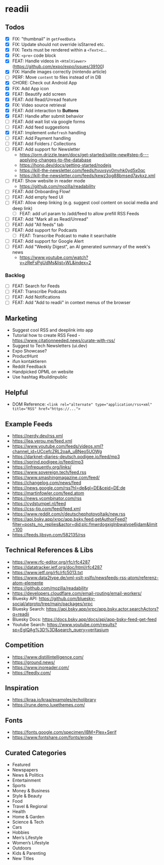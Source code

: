 # readii

## Todos

- [x] FIX: "thumbnail" in `getFeedData`
- [x] FIX: Update should not override isStarred etc.
- [x] FIX: Texts must be rendered within a `<Text>`c…
- [x] FIX: `<pre>` code block
- [x] FEAT: Handle videos in `<HtmlViewer>` (https://github.com/expo/expo/issues/39100)
- [x] FIX: Handle images correctly (nintendo article)
- [ ] PERF: Move `content` to files instead of in DB
- [x] CHORE: Check out Android App
- [x] FIX: Add App icon
- [x] FEAT: Beautify add screen
- [x] FEAT: Add Read/Unread feature
- [x] FIX: Video source retrieval
- [x] FEAT: Add interaction to **Buttons**
- [x] FEAT: Handle after submit behavior
- [ ] FEAT: Add wait list via google forms
- [ ] FEAT: Add feed suggestions
- [x] FEAT: Implement `onRefresh` handling
- [ ] FEAT: Add Payment handling
- [ ] FEAT: Add Folders / Collections
- [ ] FEAT: Add support for Newsletter
  - https://orm.drizzle.team/docs/get-started/sqlite-new#step-6---applying-changes-to-the-database
  - https://hono.dev/docs/getting-started/nodejs
  - https://kill-the-newsletter.com/feeds/tvuvsyy0mvhk0yd5x0qc
  - https://kill-the-newsletter.com/feeds/kewz3og88bmsed7avkxz.xml
- [ ] FEAT: Show website in reader mode
  - https://github.com/mozilla/readability
- [ ] FEAT: Add Onboarding Flow!
- [ ] FEAT: Add empty feed UI
- [ ] FEAT: Allow deep linking (e.g. suggest cool content on social media and deep link)
  - [ ] FEAT: add url param to /add/feed to allow prefill RSS Feeds
- [ ] FEAT: Add "Mark all as Read/Unread"
- [ ] FEAT: Add "All feeds" tab
- [ ] FEAT: Add support for Podcasts
  - [ ] FEAT: Transcribe Podcast to make it searchable
- [ ] FEAT: Add support for Google Alert
- [ ] FEAT: Add "Weekly Digest", an AI generated summary of the week's news
  - https://www.youtube.com/watch?v=zReFsPgUdMs&list=WL&index=2

### Backlog

- [ ] FEAT: Search for Feeds
- [ ] FEAT: Transcribe Podcasts
- [ ] FEAT: Add Notifications
- [ ] FEAT: Add "Add to readii" in context menus of the browser

## Marketing

- Suggest cool RSS and deeplink into app
- Tutorial how to create RSS Feed - https://www.citationneeded.news/curate-with-rss/
- Suggest to Tech Newsletters (ui.dev)
- Expo Showcase?
- ProductHunt
- ifun kontaktieren
- Reddit Feedback
- Handpicked OPML on website
- Use hashtag #buildinpublic

## Helpful

- DOM Reference: `<link rel="alternate" type="application/rss+xml" title="RSS" href="https://...">`

## Example Feeds

- https://nerdy.dev/rss.xml
- https://lea.verou.me/feed.xml
- https://www.youtube.com/feeds/videos.xml?channel_id=UCcefcZRL2oaA_uBNeo5UOWg
- https://darknet-diaries-deutsch.podigee.io/feed/mp3
- https://sprind.podigee.io/feed/mp3
- https://infrequently.org/links/
- https://www.sovereign.tech/feed.rss
- https://www.smashingmagazine.com/feed/
- https://changelog.com/news/feed
- https://news.google.com/rss?hl=de&gl=DE&ceid=DE:de
- https://martinfowler.com/feed.atom
- https://news.ycombinator.com/rss
- https://cydstumpel.nl/feed
- https://css-tip.com/feed/feed.xml
- https://www.reddit.com/r/deutschephotovoltaik/new.rss
- https://api.bsky.app/xrpc/app.bsky.feed.getAuthorFeed?filter=posts_no_replies&actor=did:plc:fmwrdogxjglnbwalvoe6jdam&limit=100
- https://feeds.libsyn.com/582135/rss

## Technical References & Libs

- https://www.rfc-editor.org/rfc/rfc4287
- https://datatracker.ietf.org/doc/html/rfc4287
- https://www.ietf.org/rfc/rfc5013.txt
- https://www.data2type.de/xml-xslt-xslfo/newsfeeds-rss-atom/referenz-atom-elemente
- https://github.com/mozilla/readability
- https://developers.cloudflare.com/email-routing/email-workers/
- Bluesky API: https://github.com/bluesky-social/atproto/tree/main/packages/xrpc
- Bluesky Search: https://api.bsky.app/xrpc/app.bsky.actor.searchActors?q=readii
- Bluesky Docs: https://docs.bsky.app/docs/api/app-bsky-feed-get-feed
- Youtube Search: https://www.youtube.com/results?sp=EgIQAg%3D%3D&search_query=veritasium

## Competition

- https://www.distillintelligence.com/
- https://ground.news/
- https://www.inoreader.com/
- https://feedly.com/

## Inspiration

- https://kraa.io/kraa/examples/echolibrary
- https://rune.demo.luxethemes.com/

## Fonts

- https://fonts.google.com/specimen/IBM+Plex+Serif
- https://www.fontshare.com/fonts/erode

## Curated Categories

- Featured
- Newspapers
- News & Politics
- Entertainment
- Sports
- Money & Business
- Style & Beauty
- Food
- Travel & Regional
- Health
- Home & Garden
- Science & Tech
- Cars
- Hobbies
- Men’s Lifestyle
- Women’s Lifestyle
- Outdoors
- Kids & Parenting
- New Titles
